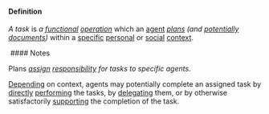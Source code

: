 #### Definition

*A task* is *a [functional](https://github.com/gcassel/Modular-Organization-Terminology/blob/master/terms/function.md) [operation](https://github.com/gcassel/Modular-Organization-Terminology/blob/master/terms/operate.md)* which an [agent](https://github.com/gcassel/Modular-Organization-Terminology/blob/master/terms/agent.md) *[plans](https://github.com/gcassel/Modular-Organization-Terminology/blob/master/terms/plan.md) (and [potentially](https://github.com/gcassel/Modular-Organization-Terminology/blob/master/terms/potential.md) [documents](https://github.com/gcassel/Modular-Organization-Terminology/blob/master/terms/document.md))* within a [specific](https://github.com/gcassel/Modular-Organization-Terminology/blob/master/terms/specific.md) [personal](https://github.com/gcassel/Modular-Organization-Terminology/blob/master/terms/personal.md) or [social](https://github.com/gcassel/Modular-Organization-Terminology/blob/master/terms/social.md) [context](https://github.com/gcassel/Modular-Organization-Terminology/blob/master/terms/context.md).

 #### Notes
 
 Plans *[assign](https://github.com/gcassel/Modular-Organization-Terminology/blob/master/terms/assign.md) [responsibility](https://github.com/gcassel/Modular-Organization-Terminology/blob/master/terms/responsibility.md) for tasks to specific agents*.

[Depending](https://github.com/gcassel/Modular-Organization-Terminology/blob/master/terms/require.md) on context, agents may potentially complete an assigned task by [directly](https://github.com/gcassel/Modular-Organization-Terminology/blob/master/terms/direct.md) [performing](https://github.com/gcassel/Modular-Organization-Terminology/blob/master/terms/perform.md) the tasks, by [delegating](https://github.com/gcassel/Modular-Organization-Terminology/blob/master/terms/delegate.md) them, or by otherwise satisfactorily [supporting](https://github.com/gcassel/Modular-Organization-Terminology/blob/master/terms/support.md) the completion of the task.

